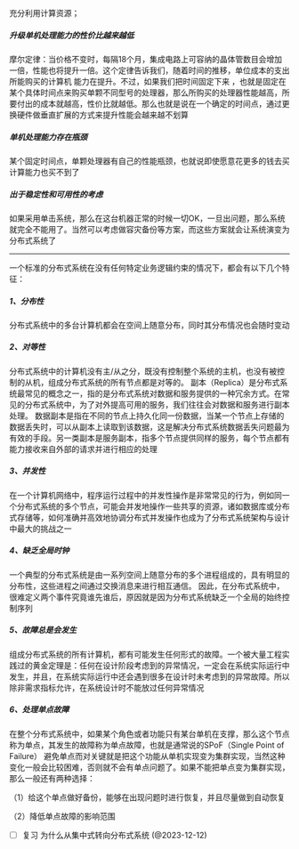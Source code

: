 
充分利用计算资源；
##### 升级单机处理能力的性价比越来越低

摩尔定律：当价格不变时，每隔18个月，集成电路上可容纳的晶体管数目会增加一倍，性能也将提升一倍。这个定律告诉我们，随着时间的推移，单位成本的支出所能购买的计算机 能力在提升。不过，如果我们把时间固定下来 ，也就是固定在某个具体时间点来购买单颗不同型号的处理器，那么所购买的处理器性能越高，所要付出的成本就越高，性价比就越低。那么也就是说在一个确定的时间点，通过更换硬件做垂直扩展的方式来提升性能会越来越不划算

##### 单机处理能力存在瓶颈

某个固定时间点，单颗处理器有自己的性能瓶颈，也就说即使愿意花更多的钱去买计算能力也买不到了

##### 出于稳定性和可用性的考虑

如果采用单击系统，那么在这台机器正常的时候一切OK，一旦出问题，那么系统就完全不能用了。当然可以考虑做容灾备份等方案，而这些方案就会让系统演变为分布式系统了


---

一个标准的分布式系统在没有任何特定业务逻辑约束的情况下，都会有以下几个特征：

##### 1、分布性

分布式系统中的多台计算机都会在空间上随意分布，同时其分布情况也会随时变动

##### 2、对等性

分布式系统中的计算机没有主/从之分，既没有控制整个系统的主机，也没有被控制的从机，组成分布式系统的所有节点都是对等的。
副本（Replica）是分布式系统最常见的概念之一，指的是分布式系统对数据和服务提供的一种冗余方式。在常见的分布式系统中，为了对外提高可用的服务，我们往往会对数据和服务进行副本处理。
数据副本是指在不同的节点上持久化同一份数据，当某一个节点上存储的数据丢失时，可以从副本上读取到该数据，这是解决分布式系统数据丢失问题最为有效的手段。另一类副本是服务副本，指多个节点提供同样的服务，每个节点都有能力接收来自外部的请求并进行相应的处理

##### 3、并发性

在一个计算机网络中，程序运行过程中的并发性操作是非常常见的行为，例如同一个分布式系统的多个节点，可能会并发地操作一些共享的资源，诸如数据库或分布式存储等，如何准确并高效地协调分布式并发操作也成为了分布式系统架构与设计中最大的挑战之一

##### 4、缺乏全局时钟

一个典型的分布式系统是由一系列空间上随意分布的多个进程组成的，具有明显的分布性，这些进程之间通过交换消息来进行相互通信。
因此，在分布式系统中，很难定义两个事件究竟谁先谁后，原因就是因为分布式系统缺乏一个全局的始终控制序列

##### 5、故障总是会发生

组成分布式系统的所有计算机，都有可能发生任何形式的故障。一个被大量工程实践过的黄金定理是：任何在设计阶段考虑到的异常情况，一定会在系统实际运行中发生，并且，在系统实际运行中还会遇到很多在设计时未考虑到的异常故障。所以除非需求指标允许，在系统设计时不能放过任何异常情况

##### 6、处理单点故障

在整个分布式系统中，如果某个角色或者功能只有某台单机在支撑，那么这个节点称为单点，其发生的故障称为单点故障，也就是通常说的SPoF（Single Point of Failure）
避免单点而对关键就是把这个功能从单机实现变为集群实现，当然这种变化一般会比较困难，否则就不会有单点问题了。如果不能把单点变为集群实现，那么一般还有两种选择：

（1）给这个单点做好备份，能够在出现问题时进行恢复，并且尽量做到自动恢复

（2）降低单点故障的影响范围


- [ ]  复习 为什么从集中式转向分布式系统 (@2023-12-12)